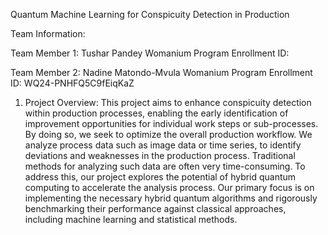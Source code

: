 Quantum Machine Learning for Conspicuity Detection in Production

Team Information:

Team Member 1:
Tushar Pandey
Womanium Program Enrollment ID: 



Team Member 2:
Nadine Matondo-Mvula
Womanium Program Enrollment ID: WQ24-PNHFQ5C9fEiqKaZ


1. Project Overview:
This project aims to enhance conspicuity detection within production processes,
enabling the early identification of improvement opportunities for individual work steps or sub-processes.
By doing so, we seek to optimize the overall production workflow. We analyze process data such as image data or time series,
to identify deviations and weaknesses in the production process. Traditional methods for analyzing such data are often very time-consuming.
To address this, our project explores the potential of hybrid quantum computing to accelerate the analysis process. Our primary focus is
on implementing the necessary hybrid quantum algorithms and rigorously benchmarking their performance against classical approaches,
including machine learning and statistical methods.
